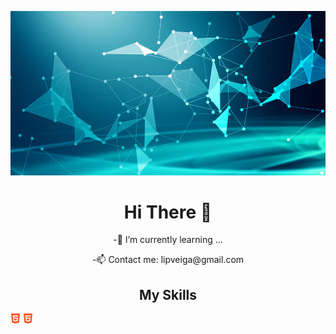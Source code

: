 ![Cover](https://github.com/LipDesigns/LipDesigns/blob/main/img/285823f61c7ed73.jpg)

<h1 align=center>Hi There 👋</h1>

<p align=center>-🌱 I’m currently learning ... </p>

<p align=center>-📫 Contact me: lipveiga@gmail.com </p>

<h2 align=center>My Skills</h2>

<div dipslay=flex; flex-direction=column>
        <img src="https://github.com/LipDesigns/LipDesigns/blob/main/img/html-5.png">
        <img src="https://github.com/LipDesigns/LipDesigns/blob/main/img/html-5.png">
</div>
